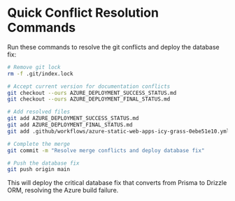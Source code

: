# Quick Conflict Resolution Commands

Run these commands to resolve the git conflicts and deploy the database fix:

```bash
# Remove git lock
rm -f .git/index.lock

# Accept current version for documentation conflicts
git checkout --ours AZURE_DEPLOYMENT_SUCCESS_STATUS.md
git checkout --ours AZURE_DEPLOYMENT_FINAL_STATUS.md

# Add resolved files
git add AZURE_DEPLOYMENT_SUCCESS_STATUS.md
git add AZURE_DEPLOYMENT_FINAL_STATUS.md
git add .github/workflows/azure-static-web-apps-icy-grass-0ebe51e10.yml

# Complete the merge
git commit -m "Resolve merge conflicts and deploy database fix"

# Push the database fix
git push origin main
```

This will deploy the critical database fix that converts from Prisma to Drizzle ORM, resolving the Azure build failure.